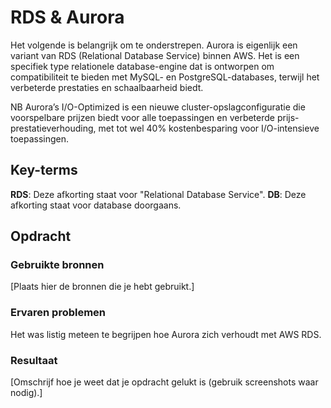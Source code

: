 # RDS & Aurora
Het volgende is belangrijk om te onderstrepen. Aurora is eigenlijk een variant van RDS (Relational Database Service) binnen AWS. Het is een specifiek type relationele database-engine dat is ontworpen om compatibiliteit te bieden met MySQL- en PostgreSQL-databases, terwijl het verbeterde prestaties en schaalbaarheid biedt.


NB Aurora’s I/O-Optimized  is een nieuwe cluster-opslagconfiguratie die voorspelbare prijzen biedt voor alle toepassingen en verbeterde prijs-prestatieverhouding, met tot wel 40% kostenbesparing voor I/O-intensieve toepassingen.
## Key-terms
**RDS**: Deze afkorting staat voor "Relational Database Service".
**DB**: Deze afkorting staat voor database doorgaans. 


## Opdracht
### Gebruikte bronnen
[Plaats hier de bronnen die je hebt gebruikt.]

### Ervaren problemen
Het was listig meteen te begrijpen hoe Aurora zich verhoudt met AWS RDS. 

### Resultaat
[Omschrijf hoe je weet dat je opdracht gelukt is (gebruik screenshots waar nodig).]
